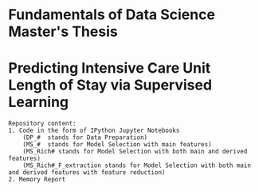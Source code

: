 # Fundamentals of Data Science Master's Thesis
# Predicting Intensive Care Unit Length of Stay via Supervised Learning
    Repository content:
    1. Code in the form of IPython Jupyter Notebooks 
        (DP_#  stands for Data Preparation)
        (MS_#  stands for Model Selection with main features)
        (MS_Rich# stands for Model Selection with both main and derived features)
        (MS_Rich#_F_extraction stands for Model Selection with both main and derived features with feature reduction)
    2. Memory Report
